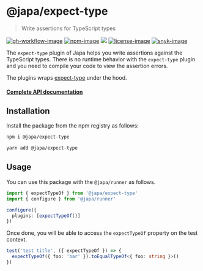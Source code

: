 # @japa/expect-type
> Write assertions for TypeScript types

[![gh-workflow-image]][gh-workflow-url] [![npm-image]][npm-url] ![][typescript-image] [![license-image]][license-url] [![snyk-image]][snyk-url]

The `expect-type` plugin of Japa helps you write assertions against the TypeScript types. There is no runtime behavior with the `expect-type` plugin and you need to compile your code to view the assertion errors.

The plugins wraps [expect-type](https://www.npmjs.com/package/expect-type) under the hood.

#### [Complete API documentation](https://japa.dev/docs/plugins/expect-type)

## Installation
Install the package from the npm registry as follows:

```sh
npm i @japa/expect-type

yarn add @japa/expect-type
```

## Usage
You can use this package with the `@japa/runner` as follows.

```ts
import { expectTypeOf } from '@japa/expect-type'
import { configure } from '@japa/runner'

configure({
  plugins: [expectTypeOf()]
})
```

Once done, you will be able to access the `expectTypeOf` property on the test context.

```ts
test('test title', ({ expectTypeOf }) => {
  expectTypeOf({ foo: 'bar' }).toEqualTypeOf<{ foo: string }>()
})
```

[gh-workflow-image]: https://img.shields.io/github/workflow/status/japa/expect-type/test?style=for-the-badge
[gh-workflow-url]: https://github.com/japa/expect-type/actions/workflows/test.yml "Github action"

[npm-image]: https://img.shields.io/npm/v/@japa/expect-type/latest.svg?style=for-the-badge&logo=npm
[npm-url]: https://www.npmjs.com/package/@japa/expect-type/v/latest "npm"

[typescript-image]: https://img.shields.io/badge/Typescript-294E80.svg?style=for-the-badge&logo=typescript

[license-url]: LICENSE.md
[license-image]: https://img.shields.io/github/license/japa/expect-type?style=for-the-badge

[snyk-image]: https://img.shields.io/snyk/vulnerabilities/github/japa/expect-type?label=Snyk%20Vulnerabilities&style=for-the-badge
[snyk-url]: https://snyk.io/test/github/japa/expect-type?targetFile=package.json "snyk"

